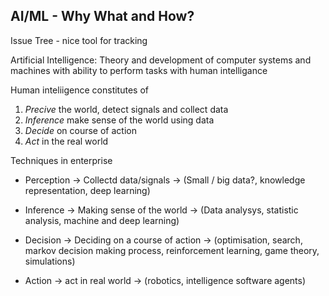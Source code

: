 ## AI/ML - Why What and How?
Issue Tree - nice tool for tracking

Artificial Intelligence:
Theory and development of computer systems and machines with ability to perform tasks with human intelligance

Human inteliigence constitutes of
1. *Precive* the world, detect signals and collect data
2. *Inference* make sense of the world using data
3. *Decide* on course of action
4. *Act* in the real world

Techniques in enterprise
- Perception -> Collectd data/signals -> (Small / big data?, knowledge representation, deep learning)

- Inference -> Making sense of the world -> (Data analysys, statistic analysis, machine and deep learning)

- Decision -> Deciding on a course of action -> (optimisation, search, markov decision making process, reinforcement learning, game theory, simulations)

- Action -> act in real world -> (robotics, intelligence software agents)